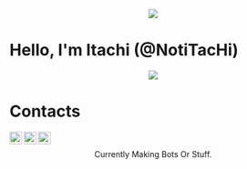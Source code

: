 <p align="center">  
<img src="https://media.discordapp.net/attachments/782612032142835733/900007819187724288/itachi-edotensei.gif">
</p>


# Hello, I'm Itachi (@NotiTacHi)

<p align="center">
<img
src ="https://discord.c99.nl/widget/theme-1/493320149315747840.png"/>
</p>

# Contacts


[<img align="left" alt="itachi - Discord" width="22px" src="https://cdn.jsdelivr.net/npm/simple-icons@v3/icons/discord.svg" />][discord]
[<img align="left" alt="itachi - Twitter" width="22px" src="https://cdn.jsdelivr.net/npm/simple-icons@v3/icons/twitter.svg" />][twitter]
[<img align="left" alt="itachi - Email" width="22px" src="https://cdn.jsdelivr.net/npm/simple-icons@3.13.0/icons/protonmail.svg" />][email]
<br />




<p align="center">
Currently Making Bots Or Stuff.





[discord]: https://discord.gg/typ5URxYQF
[twitter]: https://twitter.com/ItachiButDead
[email]: Lonely1tachi.exe@pm.me

